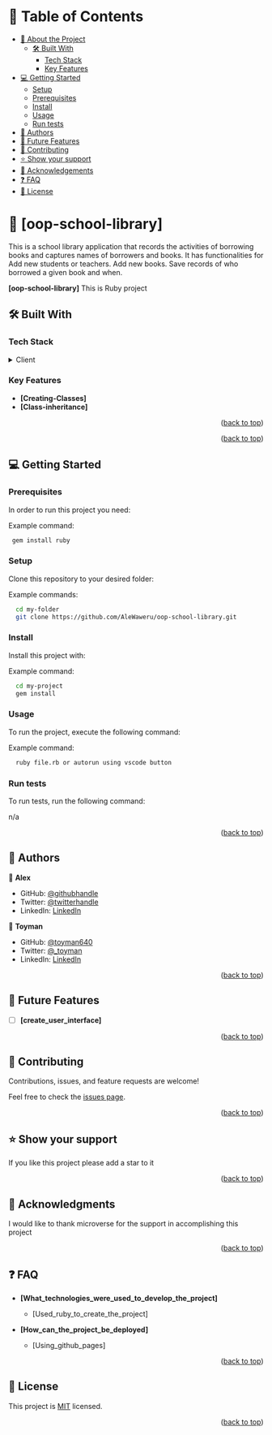 
<a name="readme-top"></a>

# 📗 Table of Contents

- [📖 About the Project](#about-project)
  - [🛠 Built With](#built-with)
    - [Tech Stack](#tech-stack)
    - [Key Features](#key-features)
- [💻 Getting Started](#getting-started)
  - [Setup](#setup)
  - [Prerequisites](#prerequisites)
  - [Install](#install)
  - [Usage](#usage)
  - [Run tests](#run-tests)
- [👥 Authors](#authors)
- [🔭 Future Features](#future-features)
- [🤝 Contributing](#contributing)
- [⭐️ Show your support](#support)
- [🙏 Acknowledgements](#acknowledgements)
- [❓ FAQ](#faq)
- [📝 License](#license)

<!-- PROJECT DESCRIPTION -->

# 📖 [oop-school-library] <a name="about-project"></a>

This is a school library application that records the activities of borrowing books and captures names of borrowers and books. It has functionalities for Add new students or teachers. Add new books. Save records of who borrowed a given book and when.

**[oop-school-library]** This is Ruby project

## 🛠 Built With <a name="built-with"></a>

### Tech Stack <a name="tech-stack"></a>

<details>
  <summary>Client</summary>
  <li>Ruby</li>
</details>

<!-- Features -->

### Key Features <a name="key-features"></a>


- **[Creating-Classes]**
- **[Class-inheritance]**


<p align="right">(<a href="#readme-top">back to top</a>)</p>


<p align="right">(<a href="#readme-top">back to top</a>)</p>

<!-- GETTING STARTED -->

## 💻 Getting Started <a name="getting-started"></a>


### Prerequisites

In order to run this project you need:


Example command:

```sh
 gem install ruby
```


### Setup

Clone this repository to your desired folder:


Example commands:

```sh
  cd my-folder
  git clone https://github.com/AleWaweru/oop-school-library.git
```

### Install

Install this project with:

Example command:

```sh
  cd my-project
  gem install
```


### Usage

To run the project, execute the following command:

Example command:

```sh
  ruby file.rb or autorun using vscode button
```

### Run tests

To run tests, run the following command:

n/a

<p align="right">(<a href="#readme-top">back to top</a>)</p>

<!-- AUTHORS -->

## 👥 Authors <a name="authors"></a>

👤 **Alex**

- GitHub: [@githubhandle](https://github.com/AleWaweru/)
- Twitter: [@twitterhandle](https://twitter.com/ngashalex)
- LinkedIn: [LinkedIn](https://www.linkedin.com/in/alex-ng-ang-a-waweru-2b2701180/)

👤 **Toyman**

- GitHub: [@toyman640](https://github.com/toyman640)
- Twitter: [@_toyman](https://twitter.com/_toyman)
- LinkedIn: [LinkedIn](https://www.linkedin.com/in/falako-omotoyosi/) 


<p align="right">(<a href="#readme-top">back to top</a>)</p>

<!-- FUTURE FEATURES -->

## 🔭 Future Features <a name="future-features"></a>

- [ ] **[create_user_interface]**

<p align="right">(<a href="#readme-top">back to top</a>)</p>

<!-- CONTRIBUTING -->

## 🤝 Contributing <a name="contributing"></a>

Contributions, issues, and feature requests are welcome!

Feel free to check the [issues page](../../issues/).

<p align="right">(<a href="#readme-top">back to top</a>)</p>

<!-- SUPPORT -->

## ⭐️ Show your support <a name="support"></a>

If you like this project please add a star to it

<p align="right">(<a href="#readme-top">back to top</a>)</p>

<!-- ACKNOWLEDGEMENTS -->

## 🙏 Acknowledgments <a name="acknowledgements"></a>

I would like to thank microverse for the support in accomplishing this project

<p align="right">(<a href="#readme-top">back to top</a>)</p>

<!-- FAQ (optional) -->

## ❓ FAQ <a name="faq"></a>

- **[What_technologies_were_used_to_develop_the_project]**

  - [Used_ruby_to_create_the_project]

- **[How_can_the_project_be_deployed]**

  - [Using_github_pages]

<p align="right">(<a href="#readme-top">back to top</a>)</p>

<!-- LICENSE -->

## 📝 License <a name="license"></a>


This project is [MIT](https://github.com/AleWaweru/oop-school-library/blob/feature-branch/MIT.md) licensed.

<p align="right">(<a href="#readme-top">back to top</a>)</p>
